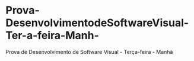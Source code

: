 # Prova-DesenvolvimentodeSoftwareVisual-Ter-a-feira-Manh-
Prova de Desenvolvimento de Software Visual - Terça-feira - Manhã
